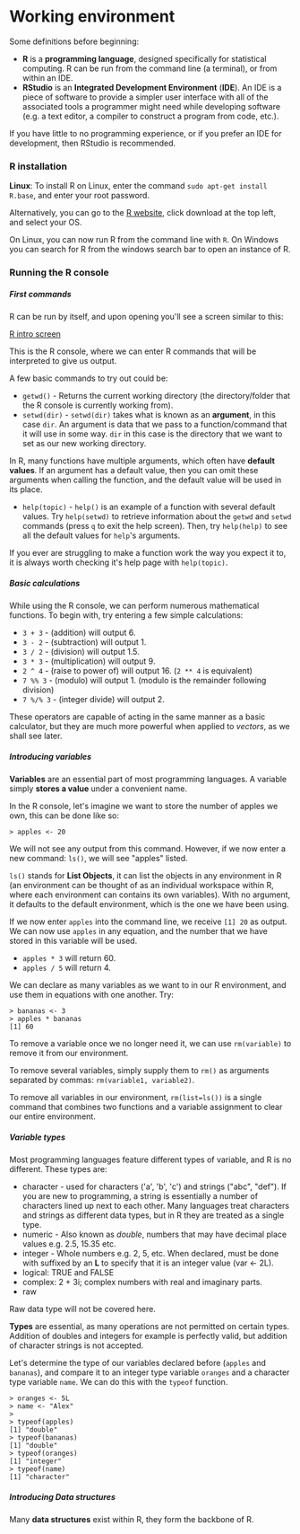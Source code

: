# Working environment

Some definitions before beginning:

* **R** is a **programming language**, designed specifically for statistical
computing. R can be run from the command line (a terminal), or from
within an IDE.
* **RStudio** is an **Integrated Development Environment** (**IDE**). An IDE
is a piece of software to provide a simpler user interface with all of the
associated tools a programmer might need while developing software (e.g. a
text editor, a compiler to construct a program from code, etc.).

If you have little to no programming experience, or if you prefer an IDE for
development, then RStudio is recommended.

### R installation

**Linux**: To install R on Linux, enter the command
`sudo apt-get install R.base`, and enter your root password.

Alternatively, you can go to the [R website](https://www.r-project.org/),
click download at the top left, and select your OS.

On Linux, you can now run R from the command line with `R`.
On Windows you can search for R from the windows search bar to open an instance
of R.

### Running the R console

##### First commands

R can be run by itself, and upon opening you'll see a screen similar to
this:

[R intro screen](../images/rintro.png)

This is the R console, where we can enter R commands that will be interpreted
to give us output.

A few basic commands to try out could be:

* `getwd()` - Returns the current working directory (the directory/folder that
the R console is currently working from).
* `setwd(dir)` - `setwd(dir)` takes what is known as an **argument**, in this
case `dir`. An argument is data that we pass to a function/command that it will
use in some way. `dir` in this case is the directory that we want to set as our
new working directory.

In R, many functions have multiple arguments, which often have **default
values**. If an argument has a default value, then you can omit these arguments
when calling the function, and the default value will be used in its place.

* `help(topic)` - `help()` is an example of a function with several default
values. Try `help(setwd)` to retrieve information about the `getwd` and `setwd`
commands (press `q` to exit the help screen). Then, try `help(help)` to see
all the default values for `help`'s arguments.

If you ever are struggling to make a function work the way you expect it to,
it is always worth checking it's help page with `help(topic)`.

##### Basic calculations

While using the R console, we can perform numerous mathematical functions. To
begin with, try entering a few simple calculations:

* `3 + 3` - (addition) will output 6.
* `3 - 2` - (subtraction) will output 1.
* `3 / 2` - (division) will output 1.5.
* `3 * 3` - (multiplication) will output 9.
* `2 ^ 4` - (raise to power of) will output 16. (`2 ** 4` is equivalent)
* `7 %% 3` - (modulo) will output 1. (modulo is the remainder following
  division)
* `7 %/% 3` - (integer divide) will output 2.

These operators are capable of acting in the same manner as a basic calculator,
but they are much more powerful when applied to *vectors*, as we shall see
later.

##### Introducing variables

**Variables** are an essential part of most programming languages. A variable
simply **stores a value** under a convenient name.

In the R console, let's imagine we want to store the number of apples we own,
this can be done like so:

```
> apples <- 20
```

We will not see any output from this command. However, if we now enter a new
command: `ls()`, we will see "apples" listed.

`ls()` stands for **List Objects**, it can list the objects in any environment
in R (an environment can be thought of as an individual workspace within R,
where each environment can contains its own variables).
With no argument, it defaults to the default environment, which is the
one we have been using.

If we now enter `apples` into the command line, we receive `[1] 20` as output.
We can now use `apples` in any equation, and the number that we have stored
in this variable will be used.

* `apples * 3` will return 60.
* `apples / 5` will return 4.

We can declare as many variables as we want to in our R environment, and use
them in equations with one another. Try:

```
> bananas <- 3
> apples * bananas
[1] 60
```

To remove a variable once we no longer need it, we can use `rm(variable)` to
remove it from our environment.

To remove several variables, simply supply them to `rm()` as arguments
separated by commas: `rm(variable1, variable2)`.

To remove all variables in our environment, `rm(list=ls())` is a single command
that combines two functions and a variable assignment to clear our entire
environment.

##### Variable types

Most programming languages feature different types of variable, and R is no
different. These types are:

* character - used for characters ('a', 'b', 'c') and strings ("abc", "def"). If
you are new to programming, a string is essentially a number of characters lined
up next to each other. Many languages treat characters and strings as different
data types, but in R they are treated as a single type.
* numeric - Also known as *double*, numbers that may have decimal place values
e.g. 2.5, 15.35 etc.
* integer - Whole numbers e.g. 2, 5, etc. When declared, must be done with
suffixed by an **L** to specify that it is an integer value (var <- 2L).
* logical: TRUE and FALSE
* complex: 2 + 3i; complex numbers with real and imaginary parts.
* raw

Raw data type will not be covered here.

**Types** are essential, as many operations are not permitted on certain types.
Addition of doubles and integers for example is perfectly valid, but addition
of character strings is not accepted.

Let's determine the type of our variables declared before
(`apples` and `bananas`), and compare it to an integer type variable `oranges`
and a character type variable `name`.
We can do this with the `typeof` function.

```
> oranges <- 5L
> name <- "Alex"
>
> typeof(apples)
[1] "double"
> typeof(bananas)
[1] "double"
> typeof(oranges)
[1] "integer"
> typeof(name)
[1] "character"
```

##### Introducing Data structures

Many **data structures** exist within R, they form the backbone of R.
